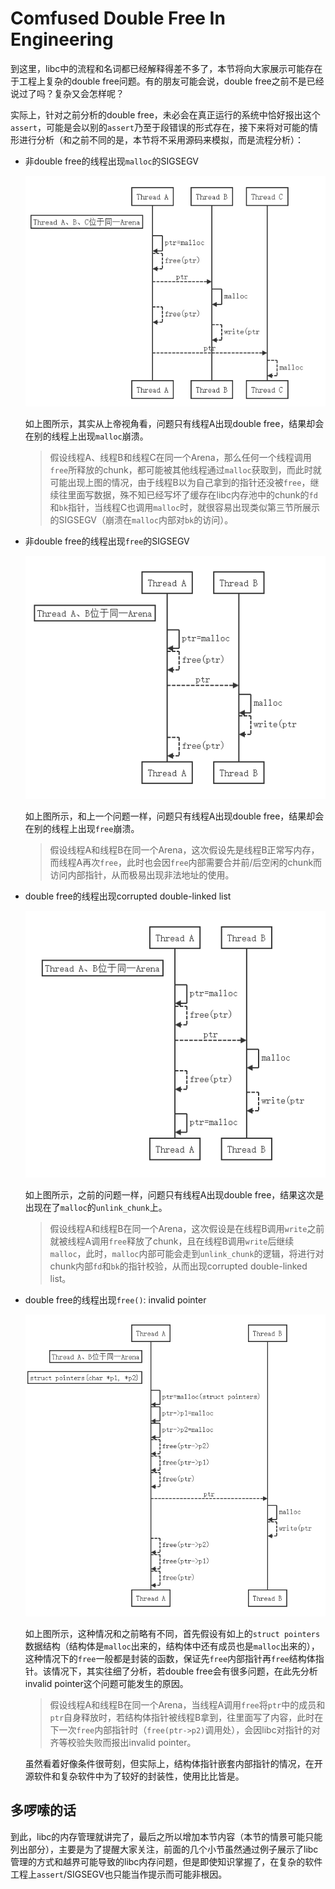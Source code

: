 # Comfused Double Free In Engineering

到这里，libc中的流程和名词都已经解释得差不多了，本节将向大家展示可能存在于工程上复杂的double free问题。有的朋友可能会说，double free之前不是已经说过了吗？复杂又会怎样呢？ 

实际上，针对之前分析的double free，未必会在真正运行的系统中恰好报出这个`assert`，可能是会以别的`assert`乃至于段错误的形式存在，接下来将对可能的情形进行分析（和之前不同的是，本节将不采用源码来模拟，而是流程分析）：

- 非double free的线程出现`malloc`的SIGSEGV

  ![Image text](../../../img-storage/DF_SEGV-Malloc.PNG)

  如上图所示，其实从上帝视角看，问题只有线程A出现double free，结果却会在别的线程上出现`malloc`崩溃。

  >假设线程A、线程B和线程C在同一个Arena，那么任何一个线程调用`free`所释放的chunk，都可能被其他线程通过`malloc`获取到，而此时就可能出现上图的情况，由于线程B以为自己拿到的指针还没被`free`，继续往里面写数据，殊不知已经写坏了缓存在libc内存池中的chunk的`fd`和`bk`指针，当线程C也调用`malloc`时，就很容易出现类似第三节所展示的SIGSEGV（崩溃在`malloc`内部对`bk`的访问）。

- 非double free的线程出现`free`的SIGSEGV

  ![Image text](../../../img-storage/DF_SEGV-Free.PNG)

  如上图所示，和上一个问题一样，问题只有线程A出现double free，结果却会在别的线程上出现`free`崩溃。

  >假设线程A和线程B在同一个Arena，这次假设先是线程B正常写内存，而线程A再次`free`，此时也会因`free`内部需要合并前/后空闲的chunk而访问内部指针，从而极易出现非法地址的使用。


- double free的线程出现corrupted double-linked list

  ![Image text](../../../img-storage/DF_CDL.PNG)

  如上图所示，之前的问题一样，问题只有线程A出现double free，结果这次是出现在了`malloc`的`unlink_chunk`上。

  >假设线程A和线程B在同一个Arena，这次假设是在线程B调用`write`之前就被线程A调用`free`释放了chunk，且在线程B调用`write`后继续`malloc`，此时，`malloc`内部可能会走到`unlink_chunk`的逻辑，将进行对chunk内部`fd`和`bk`的指针校验，从而出现corrupted double-linked list。


- double free的线程出现`free()`: invalid pointer

  ![Image text](../../../img-storage/DF_InvalidP.PNG)

  如上图所示，这种情况和之前略有不同，首先假设有如上的`struct pointers`数据结构（结构体是`malloc`出来的，结构体中还有成员也是`malloc`出来的），这种情况下的`free`一般都是封装的函数，保证先`free`内部指针再`free`结构体指针。该情况下，其实往细了分析，若double free会有很多问题，在此先分析invalid pointer这个问题可能发生的原因。

  >假设线程A和线程B在同一个Arena，当线程A调用`free`将`ptr`中的成员和`ptr`自身释放时，若结构体指针被线程B拿到，往里面写了内容，此时在下一次`free`内部指针时（`free(ptr->p2)`调用处），会因libc对指针的对齐等校验失败而报出invalid pointer。
  
  
  虽然看着好像条件很苛刻，但实际上，结构体指针嵌套内部指针的情况，在开源软件和复杂软件中为了较好的封装性，使用比比皆是。



## 多啰嗦的话

到此，libc的内存管理就讲完了，最后之所以增加本节内容（本节的情景可能只能列出部分），主要是为了提醒大家关注，前面的几个小节虽然通过例子展示了libc管理的方式和越界可能导致的libc内存问题，但是即使知识掌握了，在复杂的软件工程上`assert`/SIGSEGV也只能当作提示而可能非根因。

